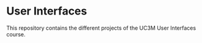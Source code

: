 # User Interfaces

This repository contains the different projects of the UC3M User Interfaces course.
